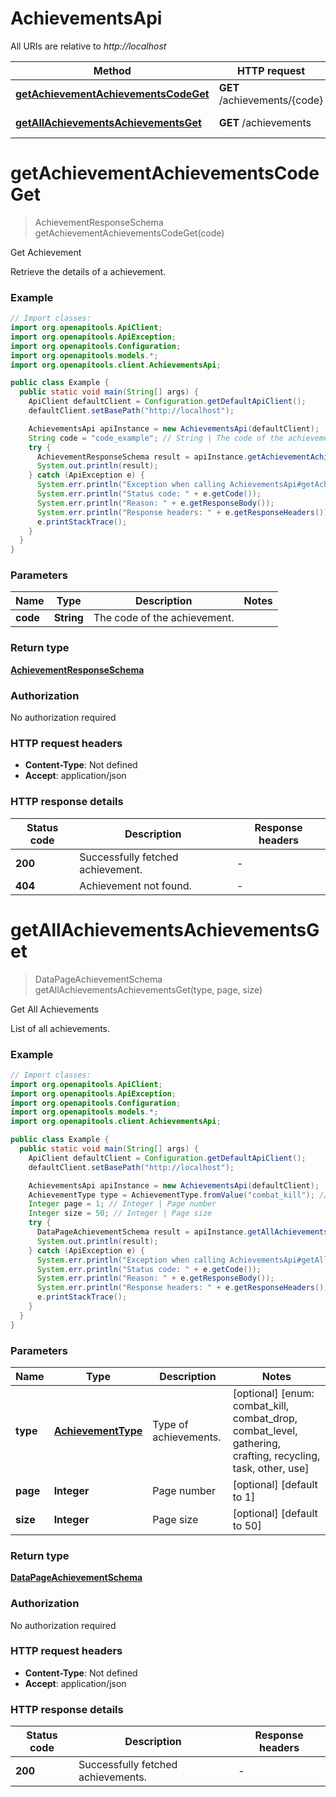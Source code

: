 # AchievementsApi

All URIs are relative to *http://localhost*

| Method | HTTP request | Description |
|------------- | ------------- | -------------|
| [**getAchievementAchievementsCodeGet**](AchievementsApi.md#getAchievementAchievementsCodeGet) | **GET** /achievements/{code} | Get Achievement |
| [**getAllAchievementsAchievementsGet**](AchievementsApi.md#getAllAchievementsAchievementsGet) | **GET** /achievements | Get All Achievements |


<a id="getAchievementAchievementsCodeGet"></a>
# **getAchievementAchievementsCodeGet**
> AchievementResponseSchema getAchievementAchievementsCodeGet(code)

Get Achievement

Retrieve the details of a achievement.

### Example
```java
// Import classes:
import org.openapitools.ApiClient;
import org.openapitools.ApiException;
import org.openapitools.Configuration;
import org.openapitools.models.*;
import org.openapitools.client.AchievementsApi;

public class Example {
  public static void main(String[] args) {
    ApiClient defaultClient = Configuration.getDefaultApiClient();
    defaultClient.setBasePath("http://localhost");

    AchievementsApi apiInstance = new AchievementsApi(defaultClient);
    String code = "code_example"; // String | The code of the achievement.
    try {
      AchievementResponseSchema result = apiInstance.getAchievementAchievementsCodeGet(code);
      System.out.println(result);
    } catch (ApiException e) {
      System.err.println("Exception when calling AchievementsApi#getAchievementAchievementsCodeGet");
      System.err.println("Status code: " + e.getCode());
      System.err.println("Reason: " + e.getResponseBody());
      System.err.println("Response headers: " + e.getResponseHeaders());
      e.printStackTrace();
    }
  }
}
```

### Parameters

| Name | Type | Description  | Notes |
|------------- | ------------- | ------------- | -------------|
| **code** | **String**| The code of the achievement. | |

### Return type

[**AchievementResponseSchema**](AchievementResponseSchema.md)

### Authorization

No authorization required

### HTTP request headers

 - **Content-Type**: Not defined
 - **Accept**: application/json

### HTTP response details
| Status code | Description | Response headers |
|-------------|-------------|------------------|
| **200** | Successfully fetched achievement. |  -  |
| **404** | Achievement not found. |  -  |

<a id="getAllAchievementsAchievementsGet"></a>
# **getAllAchievementsAchievementsGet**
> DataPageAchievementSchema getAllAchievementsAchievementsGet(type, page, size)

Get All Achievements

List of all achievements.

### Example
```java
// Import classes:
import org.openapitools.ApiClient;
import org.openapitools.ApiException;
import org.openapitools.Configuration;
import org.openapitools.models.*;
import org.openapitools.client.AchievementsApi;

public class Example {
  public static void main(String[] args) {
    ApiClient defaultClient = Configuration.getDefaultApiClient();
    defaultClient.setBasePath("http://localhost");

    AchievementsApi apiInstance = new AchievementsApi(defaultClient);
    AchievementType type = AchievementType.fromValue("combat_kill"); // AchievementType | Type of achievements.
    Integer page = 1; // Integer | Page number
    Integer size = 50; // Integer | Page size
    try {
      DataPageAchievementSchema result = apiInstance.getAllAchievementsAchievementsGet(type, page, size);
      System.out.println(result);
    } catch (ApiException e) {
      System.err.println("Exception when calling AchievementsApi#getAllAchievementsAchievementsGet");
      System.err.println("Status code: " + e.getCode());
      System.err.println("Reason: " + e.getResponseBody());
      System.err.println("Response headers: " + e.getResponseHeaders());
      e.printStackTrace();
    }
  }
}
```

### Parameters

| Name | Type | Description  | Notes |
|------------- | ------------- | ------------- | -------------|
| **type** | [**AchievementType**](.md)| Type of achievements. | [optional] [enum: combat_kill, combat_drop, combat_level, gathering, crafting, recycling, task, other, use] |
| **page** | **Integer**| Page number | [optional] [default to 1] |
| **size** | **Integer**| Page size | [optional] [default to 50] |

### Return type

[**DataPageAchievementSchema**](DataPageAchievementSchema.md)

### Authorization

No authorization required

### HTTP request headers

 - **Content-Type**: Not defined
 - **Accept**: application/json

### HTTP response details
| Status code | Description | Response headers |
|-------------|-------------|------------------|
| **200** | Successfully fetched achievements. |  -  |

